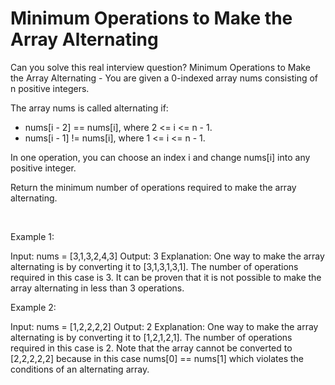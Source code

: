 # Minimum Operations to Make the Array Alternating

Can you solve this real interview question? Minimum Operations to Make the Array Alternating - You are given a 0-indexed array nums consisting of n positive integers.

The array nums is called alternating if:

 * nums[i - 2] == nums[i], where 2 <= i <= n - 1.
 * nums[i - 1] != nums[i], where 1 <= i <= n - 1.

In one operation, you can choose an index i and change nums[i] into any positive integer.

Return the minimum number of operations required to make the array alternating.

 

Example 1:


Input: nums = [3,1,3,2,4,3]
Output: 3
Explanation:
One way to make the array alternating is by converting it to [3,1,3,1,3,1].
The number of operations required in this case is 3.
It can be proven that it is not possible to make the array alternating in less than 3 operations. 


Example 2:


Input: nums = [1,2,2,2,2]
Output: 2
Explanation:
One way to make the array alternating is by converting it to [1,2,1,2,1].
The number of operations required in this case is 2.
Note that the array cannot be converted to [2,2,2,2,2] because in this case nums[0] == nums[1] which violates the conditions of an alternating array.
